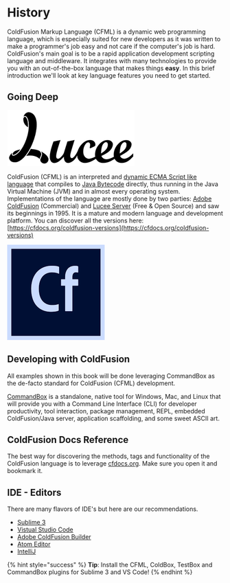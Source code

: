 # History

ColdFusion Markup Language \(CFML\) is a dynamic web programming language, which is especially suited for new developers as it was written to make a programmer's job easy and not care if the computer's job is hard. ColdFusion's main goal is to be a rapid application development scripting language and middleware. It integrates with many technologies to provide you with an out-of-the-box language that makes things **easy**. In this brief introduction we'll look at key language features you need to get started.

## Going Deep

![Lucee Server](../.gitbook/assets/lucee.png)

ColdFusion \(CFML\) is an interpreted and [dynamic ECMA Script like language](https://en.wikipedia.org/wiki/Dynamic_programming_language) that compiles to [Java Bytecode](https://en.wikipedia.org/wiki/Java_bytecode) directly, thus running in the Java Virtual Machine \(JVM\) and in almost every operating system. Implementations of the language are mostly done by two parties: [Adobe ColdFusion](http://www.adobe.com/products/coldfusion-family.html) \(Commercial\) and [Lucee Server](http://lucee.org/) \(Free & Open Source\) and saw its beginnings in 1995. It is a mature and modern language and development platform. You can discover all the versions here: [https://cfdocs.org/coldfusion-versions](https://cfdocs.org/coldfusion-versions)

![Adobe ColdFusion](../.gitbook/assets/acf.png)

## Developing with ColdFusion

All examples shown in this book will be done leveraging CommandBox as the de-facto standard for ColdFusion \(CFML\) development.

[CommandBox](https://www.ortussolutions.com/products/commandbox) is a standalone, native tool for Windows, Mac, and Linux that will provide you with a Command Line Interface \(CLI\) for developer productivity, tool interaction, package management, REPL, embedded ColdFusion/Java server, application scaffolding, and some sweet ASCII art.

## ColdFusion Docs Reference

The best way for discovering the methods, tags and functionality of the ColdFusion language is to leverage [cfdocs.org](https://cfdocs.org/). Make sure you open it and bookmark it.

## IDE - Editors

There are many flavors of IDE's but here are our recommendations.

* [Sublime 3](https://www.sublimetext.com/3)
* [Vistual Studio Code](https://code.visualstudio.com/)
* [Adobe ColdFusion Builder](http://www.adobe.com/products/coldfusion-builder.html)
* [Atom Editor](https://atom.io/)
* [IntelliJ](https://www.jetbrains.com/idea/)

{% hint style="success" %}
**Tip**: Install the CFML, ColdBox, TestBox and CommandBox plugins for Sublime 3 and VS Code!
{% endhint %}

